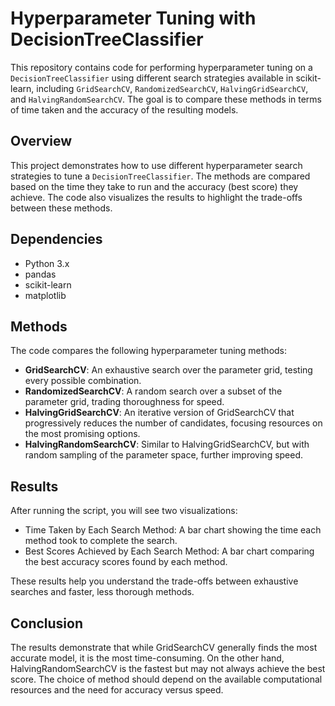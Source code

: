 # Hyperparameter Tuning with DecisionTreeClassifier

This repository contains code for performing hyperparameter tuning on a `DecisionTreeClassifier` using different search strategies available in scikit-learn, including `GridSearchCV`, `RandomizedSearchCV`, `HalvingGridSearchCV`, and `HalvingRandomSearchCV`. The goal is to compare these methods in terms of time taken and the accuracy of the resulting models.

## Overview
This project demonstrates how to use different hyperparameter search strategies to tune a `DecisionTreeClassifier`. The methods are compared based on the time they take to run and the accuracy (best score) they achieve. The code also visualizes the results to highlight the trade-offs between these methods.

## Dependencies
- Python 3.x
- pandas
- scikit-learn
- matplotlib

## Methods

The code compares the following hyperparameter tuning methods:

- **GridSearchCV**: An exhaustive search over the parameter grid, testing every possible combination.
- **RandomizedSearchCV**: A random search over a subset of the parameter grid, trading thoroughness for speed.
- **HalvingGridSearchCV**: An iterative version of GridSearchCV that progressively reduces the number of candidates, focusing resources on the most promising options.
- **HalvingRandomSearchCV**: Similar to HalvingGridSearchCV, but with random sampling of the parameter space, further improving speed.

## Results
After running the script, you will see two visualizations:

-  Time Taken by Each Search Method: A bar chart showing the time each method took to complete the search.
-  Best Scores Achieved by Each Search Method: A bar chart comparing the best accuracy scores found by each method.

These results help you understand the trade-offs between exhaustive searches and faster, less thorough methods.

## Conclusion

The results demonstrate that while GridSearchCV generally finds the most accurate model, it is the most time-consuming. On the other hand, HalvingRandomSearchCV is the fastest but may not always achieve the best score. The choice of method should depend on the available computational resources and the need for accuracy versus speed.
